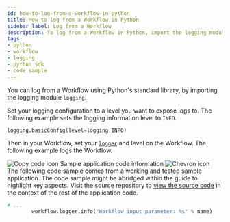 ```yaml
---
id: how-to-log-from-a-workflow-in-python
title: How to log from a Workflow in Python
sidebar_label: Log from a Workflow
description: To log from a Workflow in Python, import the logging module `logging` and set your logging configuration to a level you want to expose logs to. Then in your Workflow, set your [`logger`](https://python.temporal.io/temporalio.workflow.html#logger) and level on the Workflow.
tags:
- python
- workflow
- logging
- python sdk
- code sample
---
```


<!-- DO NOT EDIT THIS FILE DIRECTLY.
THIS FILE IS GENERATED from https://github.com/temporalio/documentation-samples-python/blob/workflow-update/your_loggers/your_workflow_dacx.py. -->

You can log from a Workflow using Python's standard library, by importing the logging module `logging`.

Set your logging configuration to a level you want to expose logs to.
The following example sets the logging information level to `INFO`.

```python
logging.basicConfig(level=logging.INFO)
```

Then in your Workflow, set your [`logger`](https://python.temporal.io/temporalio.workflow.html#logger) and level on the Workflow. The following example logs the Workflow.

<div class="copycode-notice-container"><div class="copycode-notice"><img data-style="copycode-icon" src="/icons/copycode.png" alt="Copy code icon" /> Sample application code information <img id="i-id315874340" data-event="clickable-copycode-info" data-style="chevron-icon" src="/icons/chevron.png" alt="Chevron icon" /></div><div id="copycode-info-id315874340" class="copycode-info">The following code sample comes from a working and tested sample application. The code sample might be abridged within the guide to highlight key aspects. Visit the source repository to <a href="https://github.com/temporalio/documentation-samples-python/blob/workflow-update/your_loggers/your_workflow_dacx.py">view the source code</a> in the context of the rest of the application code.</div></div>

```python
# ...
        workflow.logger.info("Workflow input parameter: %s" % name)
```

